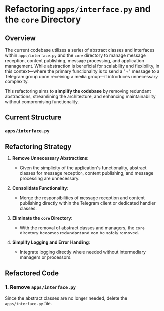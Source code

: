 # Refactoring `apps/interface.py` and the `core` Directory

## Overview

The current codebase utilizes a series of abstract classes and interfaces within `apps/interface.py` and the `core` directory to manage message reception, content publishing, message processing, and application management. While abstraction is beneficial for scalability and flexibility, in this context—where the primary functionality is to send a "+" message to a Telegram group upon receiving a media group—it introduces unnecessary complexity.

This refactoring aims to **simplify the codebase** by removing redundant abstractions, streamlining the architecture, and enhancing maintainability without compromising functionality.

## Current Structure

### `apps/interface.py`

## Refactoring Strategy

1. **Remove Unnecessary Abstractions**: 
   - Given the simplicity of the application's functionality, abstract classes for message reception, content publishing, and message processing are unnecessary.
   
2. **Consolidate Functionality**:
   - Merge the responsibilities of message reception and content publishing directly within the Telegram client or dedicated handler classes.
   
3. **Eliminate the `core` Directory**:
   - With the removal of abstract classes and managers, the `core` directory becomes redundant and can be safely removed.

4. **Simplify Logging and Error Handling**:
   - Integrate logging directly where needed without intermediary managers or processors.

## Refactored Code

### 1. Remove `apps/interface.py`

Since the abstract classes are no longer needed, delete the `apps/interface.py` file.
